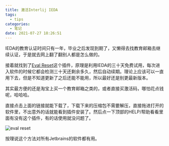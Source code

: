 ```yaml
---
title: 激活Interlij IEDA
tags:
  - tips
categories:
  - 笔记
date: 2021-07-27 18:26:51
---
```


IEDA的教育认证时间只有一年，毕业之后发现到期了，又懒得去找教育邮箱去继续认证，于是就去网上翻了翻别人都是怎么做的。

接着就找到了[Eval Reset](https://git.yocoh.cn/ide-eval-resetter-2.1.6.zip)这个插件，原理是利用IEDA的三十天免费试用，每次进入软件的时候它都会检测三十天还剩余多久，然后自动续期。理论上应该可以一直用下去，但是不知道更新了之后还能不能用，所以最好还是别更最新版本。

其实最方便的还是淘宝上买一个教育邮箱之类的，或者直接买激活码，哪怕花点钱呢，哈哈哈。

直接点击上面的链接就能下载了，下载下来的压缩包不需要解压，直接拖进打开的软件里，不出意外的话就能看到插件安装了。然后点一下顶部的HELP/帮助看看里面有没有这个插件，有的话使用就没问题了。

![eval reset](https://file.yocoh.cn/images/image-20210727183509742.png)

按理说这个方法对所有Jetbrains的软件都有用。